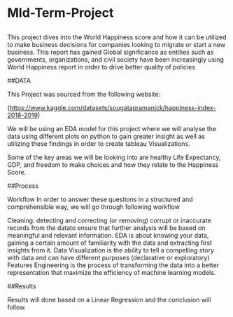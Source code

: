 # MId-Term-Project

##

This project dives into the World Happiness score and how it can be utilized to make business decisions for companies looking to migrate or start a new business. This report has gained Global significance as entities such as governments, organizations, and civil society have been increasingly using World Happiness report in order to drive better quality of policies 

##DATA

This Project was sourced from the following website:

(https://www.kaggle.com/datasets/sougatapramanick/happiness-index-2018-2019)


We will be using an EDA model for this project where we will analyse the data using different plots on python to gain greater insight as well as utilizing these findings in order to create tableau Visualizations.

Some of the key areas we will be looking into are healthy Life Expectancy, GDP, and freedom to make choices and how they relate to the Happiness Score.

##Process

Workflow
In order to answer these questions in a structured and comprehensible way, we will go through following workflow

Cleaning: detecting and correcting (or removing) corrupt or inaccurate records from the datato ensure that further analysis will be based on meaningful and relevant information.
EDA is about knowing your data, gaining a certain amount of familiarity with the data and extracting first insights from it.
Data Visualization is the ability to tell a compelling story with data and can have different purposes (declarative or exploratory)
Features Engineering is the process of transforming the data into a better representation that maximize the efficiency of machine learning models.

##Results

Results will done based on a Linear Regression and the conclusion will follow.
